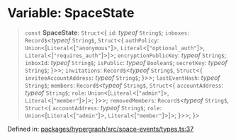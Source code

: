 # Variable: SpaceState

> `const` **SpaceState**: `Struct`\<\{ `id`: *typeof* `String$`; `inboxes`: `Record$`\<*typeof* `String$`, `Struct`\<\{ `authPolicy`: `Union`\<\[`Literal`\<\[`"anonymous"`\]\>, `Literal`\<\[`"optional_auth"`\]\>, `Literal`\<\[`"requires_auth"`\]\>\]\>; `encryptionPublicKey`: *typeof* `String$`; `inboxId`: *typeof* `String$`; `isPublic`: *typeof* `Boolean$`; `secretKey`: *typeof* `String$`; \}\>\>; `invitations`: `Record$`\<*typeof* `String$`, `Struct`\<\{ `inviteeAccountAddress`: *typeof* `String$`; \}\>\>; `lastEventHash`: *typeof* `String$`; `members`: `Record$`\<*typeof* `String$`, `Struct`\<\{ `accountAddress`: *typeof* `String$`; `role`: `Union`\<\[`Literal`\<\[`"admin"`\]\>, `Literal`\<\[`"member"`\]\>\]\>; \}\>\>; `removedMembers`: `Record$`\<*typeof* `String$`, `Struct`\<\{ `accountAddress`: *typeof* `String$`; `role`: `Union`\<\[`Literal`\<\[`"admin"`\]\>, `Literal`\<\[`"member"`\]\>\]\>; \}\>\>; \}\>

Defined in: [packages/hypergraph/src/space-events/types.ts:37](https://github.com/hashirpm/hypergraph/blob/ab4ea1cdb9430798142e0d735aac9d31c2cf0ae0/packages/hypergraph/src/space-events/types.ts#L37)
